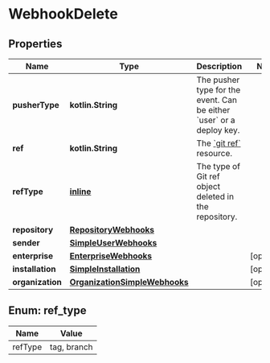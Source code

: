 
# WebhookDelete

## Properties
Name | Type | Description | Notes
------------ | ------------- | ------------- | -------------
**pusherType** | **kotlin.String** | The pusher type for the event. Can be either &#x60;user&#x60; or a deploy key. | 
**ref** | **kotlin.String** | The [&#x60;git ref&#x60;](https://docs.github.com/rest/git/refs#get-a-reference) resource. | 
**refType** | [**inline**](#RefType) | The type of Git ref object deleted in the repository. | 
**repository** | [**RepositoryWebhooks**](RepositoryWebhooks.md) |  | 
**sender** | [**SimpleUserWebhooks**](SimpleUserWebhooks.md) |  | 
**enterprise** | [**EnterpriseWebhooks**](EnterpriseWebhooks.md) |  |  [optional]
**installation** | [**SimpleInstallation**](SimpleInstallation.md) |  |  [optional]
**organization** | [**OrganizationSimpleWebhooks**](OrganizationSimpleWebhooks.md) |  |  [optional]


<a id="RefType"></a>
## Enum: ref_type
Name | Value
---- | -----
refType | tag, branch



